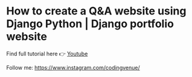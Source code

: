 # How to create a Q&A website using Django Python | Django portfolio website

Find full tutorial here 👉 [Youtube]()

Follow me:
https://www.instagram.com/codingvenue/
